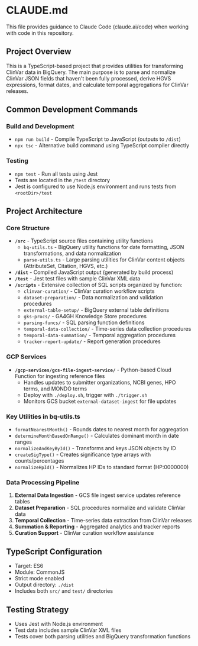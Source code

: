 # CLAUDE.md

This file provides guidance to Claude Code (claude.ai/code) when working with code in this repository.

## Project Overview

This is a TypeScript-based project that provides utilities for transforming ClinVar data in BigQuery. The main purpose is to parse and normalize ClinVar JSON fields that haven't been fully processed, derive HGVS expressions, format dates, and calculate temporal aggregations for ClinVar releases.

## Common Development Commands

### Build and Development
- `npm run build` - Compile TypeScript to JavaScript (outputs to `/dist`)
- `npx tsc` - Alternative build command using TypeScript compiler directly

### Testing
- `npm test` - Run all tests using Jest
- Tests are located in the `/test` directory
- Jest is configured to use Node.js environment and runs tests from `<rootDir>/test`

## Project Architecture

### Core Structure
- **`/src`** - TypeScript source files containing utility functions
  - `bq-utils.ts` - BigQuery utility functions for date formatting, JSON transformations, and data normalization
  - `parse-utils.ts` - Large parsing utilities for ClinVar content objects (AttributeSet, Citation, HGVS, etc.)
- **`/dist`** - Compiled JavaScript output (generated by build process)
- **`/test`** - Jest test files with sample ClinVar XML data
- **`/scripts`** - Extensive collection of SQL scripts organized by function:
  - `clinvar-curation/` - ClinVar curation workflow scripts
  - `dataset-preparation/` - Data normalization and validation procedures
  - `external-table-setup/` - BigQuery external table definitions
  - `gks-procs/` - GA4GH Knowledge Store procedures
  - `parsing-funcs/` - SQL parsing function definitions
  - `temporal-data-collection/` - Time-series data collection procedures
  - `temporal-data-summation/` - Temporal aggregation procedures
  - `tracker-report-update/` - Report generation procedures

### GCP Services
- **`/gcp-services/gcs-file-ingest-service/`** - Python-based Cloud Function for ingesting reference files
  - Handles updates to submitter organizations, NCBI genes, HPO terms, and MONDO terms
  - Deploy with `./deploy.sh`, trigger with `./trigger.sh`
  - Monitors GCS bucket `external-dataset-ingest` for file updates

### Key Utilities in bq-utils.ts
- `formatNearestMonth()` - Rounds dates to nearest month for aggregation
- `determineMonthBasedOnRange()` - Calculates dominant month in date ranges
- `normalizeAndKeyById()` - Transforms and keys JSON objects by ID
- `createSigType()` - Creates significance type arrays with counts/percentages
- `normalizeHpId()` - Normalizes HP IDs to standard format (HP:0000000)

### Data Processing Pipeline
1. **External Data Ingestion** - GCS file ingest service updates reference tables
2. **Dataset Preparation** - SQL procedures normalize and validate ClinVar data
3. **Temporal Collection** - Time-series data extraction from ClinVar releases
4. **Summation & Reporting** - Aggregated analytics and tracker reports
5. **Curation Support** - ClinVar curation workflow assistance

## TypeScript Configuration
- Target: ES6
- Module: CommonJS
- Strict mode enabled
- Output directory: `./dist`
- Includes both `src/` and `test/` directories

## Testing Strategy
- Uses Jest with Node.js environment
- Test data includes sample ClinVar XML files
- Tests cover both parsing utilities and BigQuery transformation functions
